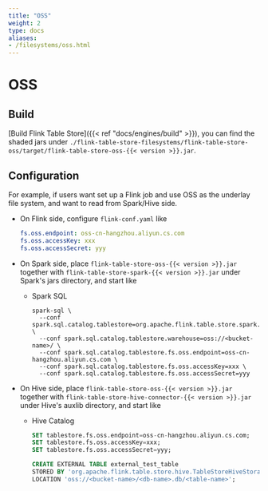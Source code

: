 ```yaml
---
title: "OSS"
weight: 2
type: docs
aliases:
- /filesystems/oss.html
---
```

<!--
Licensed to the Apache Software Foundation (ASF) under one
or more contributor license agreements.  See the NOTICE file
distributed with this work for additional information
regarding copyright ownership.  The ASF licenses this file
to you under the Apache License, Version 2.0 (the
"License"); you may not use this file except in compliance
with the License.  You may obtain a copy of the License at

  http://www.apache.org/licenses/LICENSE-2.0

Unless required by applicable law or agreed to in writing,
software distributed under the License is distributed on an
"AS IS" BASIS, WITHOUT WARRANTIES OR CONDITIONS OF ANY
KIND, either express or implied.  See the License for the
specific language governing permissions and limitations
under the License.
-->

# OSS

## Build

[Build Flink Table Store]({{< ref "docs/engines/build" >}}), you can find the shaded jars under
`./flink-table-store-filesystems/flink-table-store-oss/target/flink-table-store-oss-{{< version >}}.jar`.

## Configuration

For example, if users want set up a Flink job and use OSS as the underlay file system, and want to read from Spark/Hive side.

- On Flink side, configure `flink-conf.yaml` like
    ```yaml
    fs.oss.endpoint: oss-cn-hangzhou.aliyun.cs.com
    fs.oss.accessKey: xxx
    fs.oss.accessSecret: yyy
    ```

- On Spark side, place `flink-table-store-oss-{{< version >}}.jar` together with `flink-table-store-spark-{{< version >}}.jar` under Spark's jars directory, and start like
  - Spark SQL
    ```shell
    spark-sql \ 
      --conf spark.sql.catalog.tablestore=org.apache.flink.table.store.spark.SparkCatalog \
      --conf spark.sql.catalog.tablestore.warehouse=oss://<bucket-name>/ \
      --conf spark.sql.catalog.tablestore.fs.oss.endpoint=oss-cn-hangzhou.aliyun.cs.com \
      --conf spark.sql.catalog.tablestore.fs.oss.accessKey=xxx \
      --conf spark.sql.catalog.tablestore.fs.oss.accessSecret=yyy
    ```
- On Hive side, place `flink-table-store-oss-{{< version >}}.jar` together with `flink-table-store-hive-connector-{{< version >}}.jar` under Hive's auxlib directory, and start like
  - Hive Catalog
    ```sql
    SET tablestore.fs.oss.endpoint=oss-cn-hangzhou.aliyun.cs.com;
    SET tablestore.fs.oss.accessKey=xxx;
    SET tablestore.fs.oss.accessSecret=yyy;

    CREATE EXTERNAL TABLE external_test_table
    STORED BY 'org.apache.flink.table.store.hive.TableStoreHiveStorageHandler'
    LOCATION 'oss://<bucket-name>/<db-name>.db/<table-name>';
    ```




